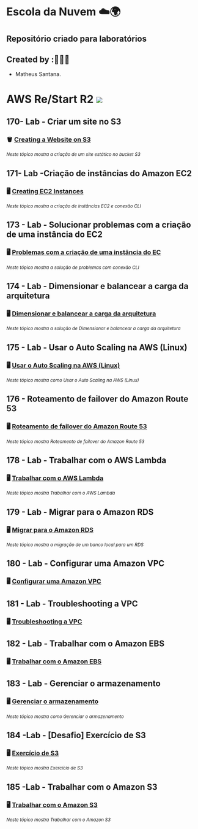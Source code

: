 # Escola da Nuvem ☁️🌍

## Repositório criado para laboratórios 

## Created by :🙋🏾‍♂️

- Matheus Santana.

# AWS Re/Start R2 <img src="https://img.shields.io/badge/Em%20Andamento-8A2BE2"/>

## 170- Lab - Criar um site no S3

### 🪣 [Creating a Website on S3](https://github.com/maathewssantana/escoladanuvem/blob/main/labs/Criar%20um%20Site%20no%20S3.md)

<sub> _Neste tópico mostra a criação de um site estático no bucket S3_ </sub>

## 171- Lab -Criação de instâncias do Amazon EC2

### 🖥️ [Creating EC2 Instances](https://github.com/maathewssantana/escoladanuvem/blob/main/labs/Amazon%20EC2.md)

<sub> _Neste tópico mostra a criação de instâncias EC2 e conexão CLI_ </sub>

## 173 - Lab - Solucionar problemas com a criação de uma instância do EC2 

### 🖥️ [Problemas com a criação de uma instância do EC](https://github.com/maathewssantana/escoladanuvem/blob/main/labs/173%20-%20Lab%20-%20Solucionar%20problemas%20para%20criar%20uma%20inst%C3%A2ncia.md)

<sub> _Neste tópico mostra a solução de problemas com conexão CLI_ </sub>


## 174 - Lab - Dimensionar e balancear a carga da arquitetura

### 🖥️ [Dimensionar e balancear a carga da arquitetura](https://github.com/maathewssantana/escoladanuvem/blob/main/labs/174%20-%20Lab%20-%20Dimensionar%20e%20balancear%20a%20carga%20da%20arquitetura.md)

<sub> _Neste tópico mostra a solução de Dimensionar e balancear a carga da arquitetura_ </sub>

## 175 - Lab - Usar o Auto Scaling na AWS (Linux)

### 🖥️ [Usar o Auto Scaling na AWS (Linux)](https://github.com/maathewssantana/escoladanuvem/blob/main/labs/175%20-%20Lab%20-%20Usar%20o%20Auto%20Scaling%20na%20AWS%20(Linux).md)

<sub> _Neste tópico mostra como Usar o Auto Scaling na AWS (Linux)_ </sub>

## 176 - Roteamento de failover do Amazon Route 53

### 🖥️ [Roteamento de failover do Amazon Route 53](https://github.com/maathewssantana/escoladanuvem/blob/main/labs/176%20-%20Lab%20-%20Roteamento%20de%20failover%20do%20Amazon%20Route%2053.md)

<sub> _Neste tópico mostra Roteamento de failover do Amazon Route 53_ </sub>

## 178 - Lab - Trabalhar com o AWS Lambda

### 🖥️ [Trabalhar com o AWS Lambda](https://github.com/maathewssantana/escoladanuvem/blob/main/labs/178%20-%20Lab%20-%20Trabalhar%20com%20o%20AWS%20Lambda.md)

<sub> _Neste tópico mostra Trabalhar com o AWS Lambda_ </sub>

## 179 - Lab - Migrar para o Amazon RDS

### 🖥️ [Migrar para o Amazon RDS](https://github.com/maathewssantana/escoladanuvem/blob/main/labs/178%20-%20Lab%20-%20Trabalhar%20com%20o%20AWS%20Lambda.md)

<sub> _Neste tópico mostra a migração de um banco local para um RDS_ </sub>

## 180 - Lab - Configurar uma Amazon VPC

### 🖥️ [Configurar uma Amazon VPC](https://github.com/maathewssantana/escoladanuvem/blob/main/labs/180%20-%20Lab%20-%20Configurar%20uma%20Amazon%20VPC.md)

## 181 - Lab - Troubleshooting a VPC

### 🖥️ [Troubleshooting a VPC](https://github.com/maathewssantana/escoladanuvem/blob/main/labs/181%20-%20Lab%20-%20Solucionar%20problemas%20de%20uma%20VPC.md)

## 182 - Lab - Trabalhar com o Amazon EBS

### 🖥️ [Trabalhar com o Amazon EBS](https://github.com/maathewssantana/escoladanuvem/blob/main/labs/180%20-%20Lab%20-%20Configurar%20uma%20Amazon%20VPC.md)

## 183 - Lab - Gerenciar o armazenamento

### 🖥️ [Gerenciar o armazenamento](https://github.com/maathewssantana/escoladanuvem/edit/main/labs/183%20-%20Lab%20-%20Gerenciar%20o%20armazenamento.md)

<sub> _Neste tópico mostra como Gerenciar o armazenamento_ </sub>

## 184 -Lab - [Desafio] Exercício de S3

### 🖥️ [Exercício de S3](https://github.com/maathewssantana/escoladanuvem/blob/main/labs/184%20-Lab%20-%20%5BDesafio%5D%20Exerc%C3%ADcio%20de%20S3.md)

<sub> _Neste tópico mostra Exercício de S3_ </sub>

## 185 -Lab - Trabalhar com o Amazon S3

### 🖥️ [Trabalhar com o Amazon S3](https://github.com/maathewssantana/escoladanuvem/blob/main/labs/184%20-Lab%20-%20%5BDesafio%5D%20Exerc%C3%ADcio%20de%20S3.md)

<sub> _Neste tópico mostra Trabalhar com o Amazon S3_ </sub>


